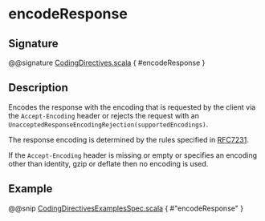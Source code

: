 <a id="encoderesponse"></a>
# encodeResponse

## Signature

@@signature [CodingDirectives.scala](../../../../../../../../../akka-http/src/main/scala/akka/http/scaladsl/server/directives/CodingDirectives.scala) { #encodeResponse }

## Description

Encodes the response with the encoding that is requested by the client via the `Accept-Encoding` header or rejects the request with an `UnacceptedResponseEncodingRejection(supportedEncodings)`.

The response encoding is determined by the rules specified in [RFC7231](http://tools.ietf.org/html/rfc7231#section-5.3.4).

If the `Accept-Encoding` header is missing or empty or specifies an encoding other than identity, gzip or deflate then no encoding is used.

## Example

@@snip [CodingDirectivesExamplesSpec.scala](../../../../../../../test/scala/docs/http/scaladsl/server/directives/CodingDirectivesExamplesSpec.scala) { #"encodeResponse" }